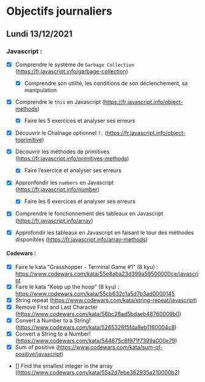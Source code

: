 # Objectifs journaliers

## Lundi 13/12/2021 


### Javascript :

* [x] Comprendre le système de `Garbage Collection` (https://fr.javascript.info/garbage-collection)
  * [x] Comprendre son utilité, les conditions de son déclenchement, sa manipulation
* [x] Comprendre le `this` en Javascript (https://fr.javascript.info/object-methods)
  * [x] Faire les 5 exercices et analyser ses erreurs
* [x] Découvrir le Chaînage optionnel `?.` (https://fr.javascript.info/object-toprimitive)
* [x] Découvrir les méthodes de primitives (https://fr.javascript.info/primitives-methods)
  * [x] Faire l’exercice et analyser ses erreurs
* [x] Appronfondir les `numbers` en Javascript (https://fr.javascript.info/number)
  * [x] Faire les 6 exercices et analyser ses erreurs
* [x] Comprendre le fonctionnement des tableaux en Javascript (https://fr.javascript.info/array)
* [x] Approfondir les tableaux en Javascript en faisant le tour des méthodes disponibles (https://fr.javascript.info/array-methods)




#### Codewars :

* [x] Faire le kata "Grasshopper - Terminal Game #1" (8 kyu) : https://www.codewars.com/kata/55e8aba23d399a59500000ce/javascript
* [x] Faire le kata "Keep up the hoop" (8 kyu) : https://www.codewars.com/kata/55cb632c1a5d7b3ad0000145
* [x] String repeat (https://www.codewars.com/kata/string-repeat/javascript)
* [x] Remove First and Last Character (https://www.codewars.com/kata/56bc28ad5bdaeb48760009b0)
* [x] Convert a Number to a String! (https://www.codewars.com/kata/5265326f5fda8eb1160004c8)
* [x] Convert a String to a Number! (https://www.codewars.com/kata/544675c6f971f7399a000e79)
* [x] Sum of positive (https://www.codewars.com/kata/sum-of-positive/javascript)
* [] Find the smallest integer in the array (https://www.codewars.com/kata/55a2d7ebe362935a210000b2)



